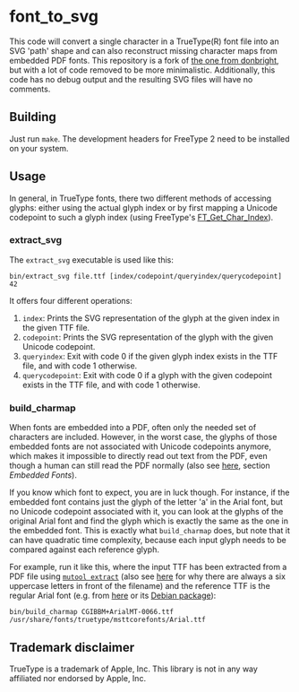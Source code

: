 # font_to_svg

This code will convert a single character in a TrueType(R) font file into an SVG 'path' shape and can also reconstruct missing character maps from embedded PDF fonts. This repository is a fork of [the one from donbright](https://github.com/donbright/font_to_svg), but with a lot of code removed to be more minimalistic. Additionally, this code has no debug output and the resulting SVG files will have no comments.

## Building

Just run `make`. The development headers for FreeType 2 need to be installed on your system.

## Usage

In general, in TrueType fonts, there two different methods of accessing glyphs: either using the actual glyph index or by first mapping a Unicode codepoint to such a glyph index (using FreeType's [FT_Get_Char_Index](https://www.freetype.org/freetype2/docs/reference/ft2-base_interface.html#ft_get_char_index)).

### extract_svg

The `extract_svg` executable is used like this:

```
bin/extract_svg file.ttf [index/codepoint/queryindex/querycodepoint] 42
```

It offers four different operations:

1. `index`: Prints the SVG representation of the glyph at the given index in the given TTF file.
2. `codepoint`: Prints the SVG representation of the glyph with the given Unicode codepoint.
3. `queryindex`: Exit with code 0 if the given glyph index exists in the TTF file, and with code 1 otherwise.
4. `querycodepoint`: Exit with code 0 if a glyph with the given codepoint exists in the TTF file, and with code 1 otherwise.

### build_charmap

When fonts are embedded into a PDF, often only the needed set of characters are included. However, in the worst case, the glyphs of those embedded fonts are not associated with Unicode codepoints anymore, which makes it impossible to directly read out text from the PDF, even though a human can still read the PDF normally (also see [here](https://filingdb.com/b/pdf-text-extraction), section _Embedded Fonts_).

If you know which font to expect, you are in luck though. For instance, if the embedded font contains just the glyph of the letter 'a' in the Arial font, but no Unicode codepoint associated with it, you can look at the glyphs of the original Arial font and find the glyph which is exactly the same as the one in the embedded font. This is exactly what `build_charmap` does, but note that it can have quadratic time complexity, because each input glyph needs to be compared against each reference glyph.

For example, run it like this, where the input TTF has been extracted from a PDF file using [`mutool extract`](https://mupdf.com/docs/manual-mutool-extract.html) (also see [here](https://tex.stackexchange.com/a/156438) for why there are always a six uppercase letters in front of the filename) and the reference TTF is the regular Arial font (e.g. from [here](http://corefonts.sourceforge.net) or its [Debian package](https://packages.debian.org/en/stretch/msttcorefonts)):

```
bin/build_charmap CGIBBM+ArialMT-0066.ttf /usr/share/fonts/truetype/msttcorefonts/Arial.ttf
```

## Trademark disclaimer

TrueType is a trademark of Apple, Inc. This library is not in any way
affiliated nor endorsed by Apple, Inc.
